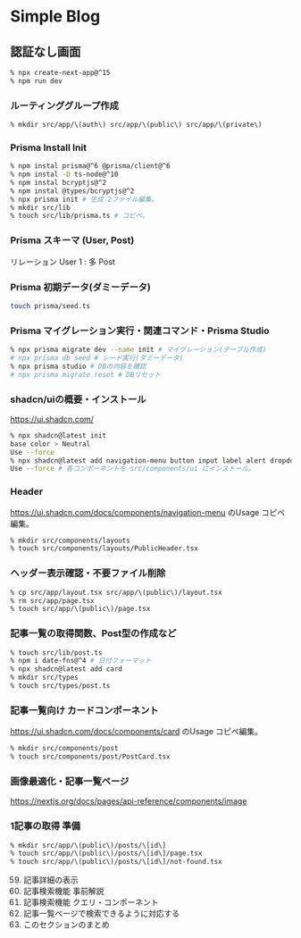 # Simple Blog

## 認証なし画面

```bash
% npx create-next-app@^15
% npm run dev
```

### ルーティンググループ作成

```bash
% mkdir src/app/\(auth\) src/app/\(public\) src/app/\(private\)
```

### Prisma Install Init

```bash
% npm instal prisma@^6 @prisma/client@^6
% npm instal -D ts-node@^10
% npm instal bcryptjs@^2
% npm instal @types/bcryptjs@^2
% npx prisma init # 生成 2ファイル編集。
% mkdir src/lib
% touch src/lib/prisma.ts # コピペ。
```

### Prisma スキーマ (User, Post)

リレーション User 1 : 多 Post

### Prisma 初期データ(ダミーデータ)

```bash
touch prisma/seed.ts
```

### Prisma マイグレーション実行・関連コマンド・Prisma Studio

```bash
% npx prisma migrate dev --name init # マイグレーション(テーブル作成)
# npx prisma db seed # シード実行(ダミーデータ)
% npx prisma studio # DBの内容を確認
# npx prisma migrate reset # DBリセット
```

### shadcn/uiの概要・インストール

https://ui.shadcn.com/

```bash
% npx shadcn@latest init
base color > Neutral
Use --force
% npx shadcn@latest add navigation-menu button input label alert dropdown-menu alert-dialog
Use --force # 各コンポーネントを src/components/ui にインストール。
```

### Header

https://ui.shadcn.com/docs/components/navigation-menu のUsage コピペ編集。

```bash
% mkdir src/components/layouts
% touch src/components/layouts/PublicHeader.tsx
```

### ヘッダー表示確認・不要ファイル削除

```bash
% cp src/app/layout.tsx src/app/\(public\)/layout.tsx
% rm src/app/page.tsx
% touch src/app/\(public\)/page.tsx
```

### 記事一覧の取得関数、Post型の作成など

```bash
% touch src/lib/post.ts
% npm i date-fns@^4 # 日付フォーマット
% npx shadcn@latest add card
% mkdir src/types
% touch src/types/post.ts
```

### 記事一覧向け カードコンポーネント

https://ui.shadcn.com/docs/components/card のUsage コピペ編集。

```bash
% mkdir src/components/post
% touch src/components/post/PostCard.tsx
```

### 画像最適化・記事一覧ページ

https://nextjs.org/docs/pages/api-reference/components/image

### 1記事の取得 準備

```bash
% mkdir src/app/\(public\)/posts/\[id\]
% touch src/app/\(public\)/posts/\[id\]/page.tsx
% touch src/app/\(public\)/posts/\[id\]/not-found.tsx
```




59. 記事詳細の表示
60. 記事検索機能 事前解説
61. 記事検索機能 クエリ・コンポーネント
62. 記事一覧ページで検索できるように対応する
63. このセクションのまとめ



